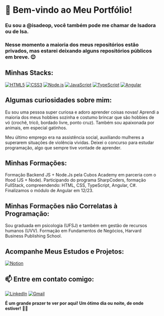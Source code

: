 # 🌟 Bem-vindo ao Meu Portfólio!

### Eu sou a @isadeop, você também pode me chamar de Isadora ou de Isa.

### Nesse momento a maioria dos meus repositórios estão privados, mas estarei deixando alguns repositórios públicos em breve. 😊

## Minhas Stacks:

[![HTML5](https://img.shields.io/badge/HTML5-E34F26?style=for-the-badge&logo=html5&logoColor=white)](https://developer.mozilla.org/en-US/docs/Web/Guide/HTML/HTML5) [![CSS3](https://img.shields.io/badge/CSS3-1572B6?style=for-the-badge&logo=css3&logoColor=white)](https://developer.mozilla.org/en-US/docs/Web/CSS) [![Node.js](https://img.shields.io/badge/Node.js-43853D?style=for-the-badge&logo=node.js&logoColor=white)](https://nodejs.org/) [![JavaScript](https://img.shields.io/badge/JavaScript-F7DF1E?style=for-the-badge&logo=javascript&logoColor=black)](https://www.javascript.com/) [![TypeScript](https://img.shields.io/badge/TypeScript-007ACC?style=for-the-badge&logo=typescript&logoColor=white)](https://www.typescriptlang.org/) [![Angular](https://img.shields.io/badge/Angular-DD0031?style=for-the-badge&logo=angular&logoColor=white)](https://angular.io/)

## Algumas curiosidades sobre mim:

Eu sou uma pessoa super curiosa e adoro aprender coisas novas! Aprendi a maioria dos meus hobbies sozinha e costumo brincar que são hobbies de vó (crochê, tricô, bordado livre, ponto cruz). Também sou apaixonada por animais, em especial gatinhos.

Meu último emprego era na assistência social, auxiliando mulheres a superarem situações de violência vividas. Deixei o concurso para estudar programação, algo que sempre tive vontade de aprender.

## Minhas Formações:

Formação Backend JS + Node.Js pela Cubos Academy em parceria com o Ifood (JS + Node).
Participando do programa SharpCoders, formação FullStack, compreendendo: HTML, CSS, TypeScript, Angular, C#. Finalizamos o módulo de Angular em 12/23.

## Minhas Formações não Correlatas à Programação:

Sou graduada em psicologia (UFSJ) e também em gestão de recursos humanos (UVV).
Formação em Fundamentos de Negócios, Harvard Business Publishing School.

## Acompanhe Meus Estudos e Projetos:

[![Notion](https://img.shields.io/badge/Notion-000000?style=for-the-badge&logo=notion&logoColor=white)](https://isadeop.notion.site/Estudos-d9305229d20c4ed4a431cbf9fde9c358)

## 📫 Entre em contato comigo:

[![LinkedIn](https://img.shields.io/badge/LinkedIn-0077B5?style=for-the-badge&logo=linkedin&logoColor=white)](https://www.linkedin.com/in/isadoradeoliveirapinto)
[![Gmail](https://img.shields.io/badge/Gmail-D14836?style=for-the-badge&logo=gmail&logoColor=white)](mailto:isadoradeoliveirapinto@gmail.com)

**É um grande prazer te ver por aqui! Um ótimo dia ou noite, de onde estiver!** 🌙✨
